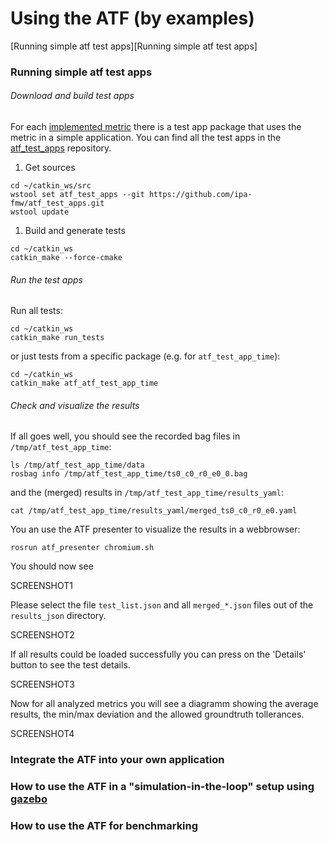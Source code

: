 # Using the ATF (by examples)
[Running simple atf test apps][Running simple atf test apps]


### Running simple atf test apps
###### Download and build test apps
For each [implemented metric](../README.md#implemented-metrics) there is a test app package that uses the metric in a simple application. You can find all the test apps in the [atf_test_apps](https://github.com/ipa-fmw/atf_test_apps) repository.

1. Get sources
```
cd ~/catkin_ws/src
wstool set atf_test_apps --git https://github.com/ipa-fmw/atf_test_apps.git
wstool update
```

1. Build and generate tests
```
cd ~/catkin_ws
catkin_make --force-cmake
```

###### Run the test apps
Run all tests:
```
cd ~/catkin_ws
catkin_make run_tests
```
or just tests from a specific package (e.g. for ```atf_test_app_time```):
```
cd ~/catkin_ws
catkin_make atf_atf_test_app_time
```

###### Check and visualize the results
If all goes well, you should see the recorded bag files in ```/tmp/atf_test_app_time```:
```
ls /tmp/atf_test_app_time/data
rosbag info /tmp/atf_test_app_time/ts0_c0_r0_e0_0.bag
```
and the (merged) results in ```/tmp/atf_test_app_time/results_yaml```:
```
cat /tmp/atf_test_app_time/results_yaml/merged_ts0_c0_r0_e0.yaml
```
You an use the ATF presenter to visualize the results in a webbrowser:
```
rosrun atf_presenter chromium.sh
```
You should now see 

SCREENSHOT1

Please select the file ```test_list.json``` and all ```merged_*.json``` files out of the ```results_json``` directory.

SCREENSHOT2

If all results could be loaded successfully you can press on the 'Details' button to see the test details.

SCREENSHOT3

Now for all analyzed metrics you will see a diagramm showing the average results, the min/max deviation and the allowed groundtruth tollerances.

SCREENSHOT4

### Integrate the ATF into your own application
### How to use the ATF in a "simulation-in-the-loop" setup using [gazebo](http://gazebosim.org/)
### How to use the ATF for benchmarking

